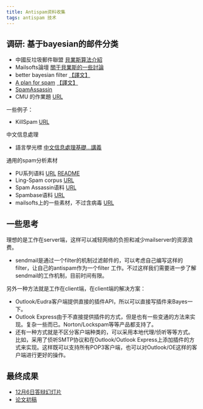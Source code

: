 ```yaml
---
title: Antispam资料收集
tags: antispam 技术
---
```


## 调研: 基于bayesian的邮件分类

- 中國反垃圾郵件聯盟 [貝業斯算法介紹](http://anti-spam.org.cn/forums/index.php?showtopic=448&amp;st=0)
- Mailsofts論壇 [關于貝業斯的一些討論](http://bbs.mailsofts.com/index.php?showtopic=2331)
- better bayesian filter [【譯文】](http://people.brandeis.edu/~liji/_private/translation/better.htm)
- [A plan for spam](http://www.paulgraham.com/spam.html) [【譯文】](http://people.brandeis.edu/~liji/_private/translation/plan.htm)
- [SpamAssassin](http://spamassassin.apache.org/index.html)
- CMU 的作業題 [URL](http://www.andrew.cmu.edu/user/dvilla/Spam/)

一些例子：

- KillSpam [URL](http://www.bizeasy.cn/)

中文信息處理

- 語言學光標 [中文信息處理基礎...講義](http://icl.pku.edu.cn/doubtfire/Course/Chinese%20Information%20Processing/2002_2003_1.htm)

通用的spam分析素材

- PU系列语料 [URL](http://iit.demokritos.gr/skel/i-config/downloads/) [README](http://iit.demokritos.gr/skel/i-config/downloads/PU123ACorpora_readme.txt)
- Ling-Spam corpus [URL](http://www.aueb.gr/users/ion/publications.html)
- Spam Assassin语料 [URL](http://www.spamassassin.org/)
- Spambase语料 [URL](http://www.ics.uci.edu/~mlearn/MLRepository.html)
- mailsofts上的一些素材，不过含病毒 [URL](http://bbs.mailsofts.com/index.php?showtopic=2808)

## 一些思考

理想的是工作在server端，这样可以减轻网络的负担和减少mailserver的资源浪费。

- sendmail是通过一个filter的机制过滤邮件的，可以考虑自己编写这样的filter，让自己的antispam作为一个filter 工作。不过这样我们需要进一步了解sendmail的工作机制，目前时间有限。

另外一种方法就是工作在client端，在client端的解决方案：

- Outlook/Eudra客户端提供直接的插件API，所以可以直接写插件来Bayes一下。
- Outlook Express由于不直接提供插件的方式，但是也有一些变通的方法来实现。复杂一些而已。Norton/Lockspam等等产品都支持了。
- 还有一种方式就是不区分客户端种类的，可以采用本地代理/侦听等等方式。比如，采用了侦听SMTP协议和在Outlook/Outlook Express上添加插件的方式来实现。这样既可以支持所有POP3客户端，也可以对Outlook/OE这样的客户端进行更好的操作。


## 最终成果

- [12月6日答辩幻灯片](http://junist.googlepages.com/Email_spam_filtering-SLIDES.pdf)
- [论文初稿](http://junist.googlepages.com/Email_spam_filtering_with_Bayes_meth.pdf)
